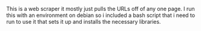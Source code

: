 This is a web scraper it mostly just pulls the URLs off of any one page.
I run this with an environment on debian so i included a bash script that i need to run to use it
that sets it up and installs the necessary libraries.
